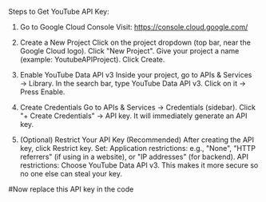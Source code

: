 Steps to Get YouTube API Key:
1. Go to Google Cloud Console
Visit: https://console.cloud.google.com/

2. Create a New Project
Click on the project dropdown (top bar, near the Google Cloud logo).
Click "New Project".
Give your project a name (example: YoutubeAPIProject).
Click Create.

3. Enable YouTube Data API v3
Inside your project, go to APIs & Services → Library.
In the search bar, type YouTube Data API v3.
Click on it → Press Enable.

4. Create Credentials
Go to APIs & Services → Credentials (sidebar).
Click "+ Create Credentials" → API key.
It will immediately generate an API key.

5. (Optional) Restrict Your API Key (Recommended)
After creating the API key, click Restrict key.
Set:
Application restrictions: e.g., "None", "HTTP referrers" (if using in a website), or "IP addresses" (for backend).
API restrictions: Choose YouTube Data API v3.
This makes it more secure so no one else can steal your key.

#Now replace this API key in the code
